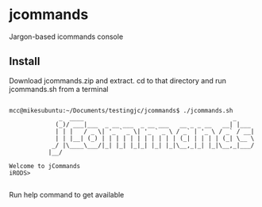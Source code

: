 # jcommands
Jargon-based icommands console

## Install

Download jcommands.zip and extract.  cd to that directory and run jcommands.sh from a terminal

```

mcc@mikesubuntu:~/Documents/testingjc/jcommands$ ./jcommands.sh 
              _  ____                                          _     
             (_)/ ___|___  _ __ ___  _ __ ___   __ _ _ __   __| |___ 
             | | |   / _ \| '_ ` _ \| '_ ` _ \ / _` | '_ \ / _` / __|
             | | |__| (_) | | | | | | | | | | | (_| | | | | (_| \__ \
            _/ |\____\___/|_| |_| |_|_| |_| |_|\__,_|_| |_|\__,_|___/
           |__/                                                      

Welcome to jCommands
iRODS>


```

Run help command to get available 

